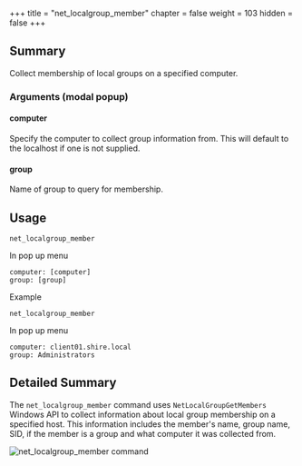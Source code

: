 +++
title = "net_localgroup_member"
chapter = false
weight = 103
hidden = false
+++

## Summary
Collect membership of local groups on a specified computer.

### Arguments (modal popup)
#### computer
Specify the computer to collect group information from. This will default to the localhost if one is not supplied.

#### group
Name of group to query for membership.

## Usage
```
net_localgroup_member
```
In pop up menu
```
computer: [computer]
group: [group]
```
Example
```
net_localgroup_member
```
In pop up menu
```
computer: client01.shire.local
group: Administrators
```

## Detailed Summary
The `net_localgroup_member` command uses `NetLocalGroupGetMembers` Windows API to collect information about local group membership on a specified host. This information includes the member's name, group name, SID, if the member is a group and what computer it was collected from.

![net_localgroup_member command](../images/net_localgroup_member.png)